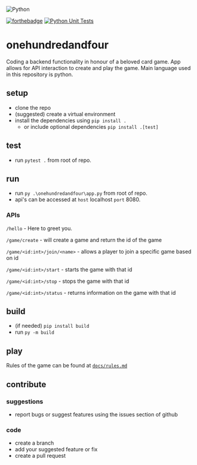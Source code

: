 ![Python](https://img.shields.io/badge/Python-3776AB?style=for-the-badge&logo=python&logoColor=white)

[![forthebadge](https://forthebadge.com/images/badges/works-on-my-machine.svg)](https://forthebadge.com)
[![Python Unit Tests](https://github.com/yesenaer/onehundredandfour/actions/workflows/unit-tests.yml/badge.svg)](https://github.com/yesenaer/onehundredandfour/actions/workflows/unit-tests.yml)



# onehundredandfour

Coding a backend functionality in honour of a beloved card game. 
App allows for API interaction to create and play the game.
Main language used in this repository is python. 

## setup
- clone the repo
- (suggested) create a virtual environment
- install the dependencies using `pip install .`
    - or include optional dependencies `pip install .[test]` 

## test
- run `pytest .` from root of repo.

## run
- run `py .\onehundredandfour\app.py` from root of repo.
- api's can be accessed at `host` localhost `port` 8080.

### APIs
`/hello` - Here to greet you.

`/game/create` - will create a game and return the id of the game

`/game/<id:int>/join/<name>` - allows a player to join a specific game based on id

`/game/<id:int>/start` - starts the game with that id

`/game/<id:int>/stop` - stops the game with that id

`/game/<id:int>/status` - returns information on the game with that id

## build
- (if needed) `pip install build`
- run `py -m build`

## play
Rules of the game can be found at [`docs/rules.md`](docs/rules.md)

## contribute
### suggestions
- report bugs or suggest features using the issues section of github

### code
- create a branch 
- add your suggested feature or fix
- create a pull request
